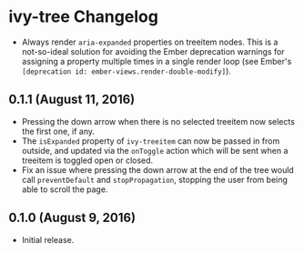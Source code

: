 # ivy-tree Changelog

* Always render `aria-expanded` properties on treeitem nodes. This is a not-so-ideal solution for avoiding the Ember deprecation warnings for assigning a property multiple times in a single render loop (see Ember's `[deprecation id: ember-views.render-double-modify]`).

## 0.1.1 (August 11, 2016)

* Pressing the down arrow when there is no selected treeitem now selects the first one, if any.
* The `isExpanded` property of `ivy-treeitem` can now be passed in from outside, and updated via the `onToggle` action which will be sent when a treeitem is toggled open or closed.
* Fix an issue where pressing the down arrow at the end of the tree would call `preventDefault` and `stopPropagation`, stopping the user from being able to scroll the page.

## 0.1.0 (August 9, 2016)

* Initial release.
